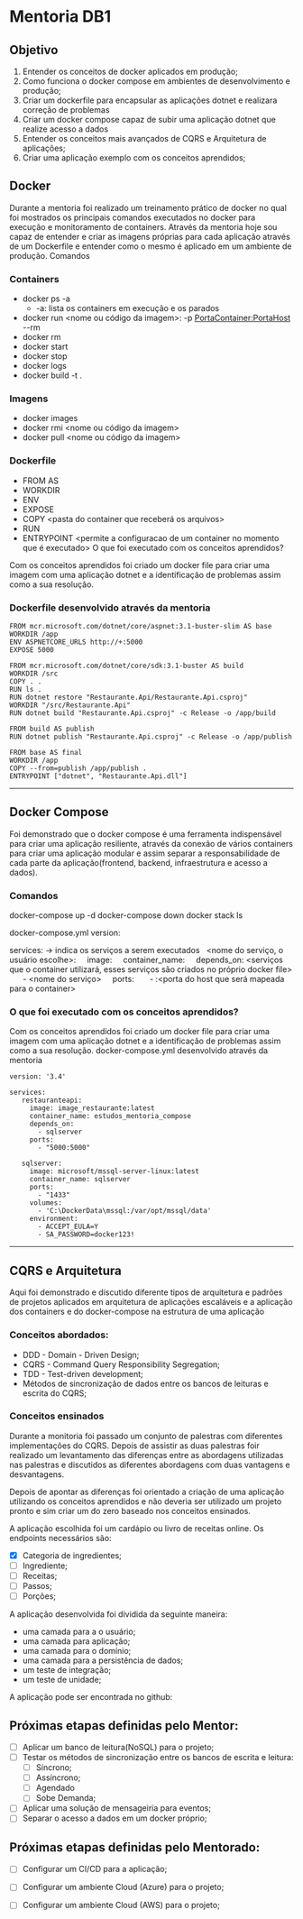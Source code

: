 # Mentoria DB1
## Objetivo

1. Entender os conceitos de docker aplicados em produção;
2. Como funciona o docker compose em ambientes de desenvolvimento e produção;
3. Criar um dockerfile para encapsular as aplicações dotnet e realizara correção de problemas
4. Criar um docker compose capaz de subir uma aplicação dotnet que realize acesso a dados
5. Entender os conceitos mais avançados de CQRS e Arquitetura de aplicações;
6. Criar uma aplicação exemplo com os conceitos aprendidos;

## Docker 
Durante a mentoria foi realizado um treinamento prático de docker no qual foi mostrados os principais comandos executados no docker para execução e monitoramento de containers. Através da mentoria hoje sou capaz de entender e criar as imagens próprias para cada aplicação através de um Dockerfile e entender como o mesmo é aplicado em um ambiente de produção.
Comandos

### Containers
- docker ps -a
	- -a: lista os containers em execução e os parados
- docker run <nome ou código da imagem>:<opcional colocar a tag> -p <PortaContainer:PortaHost> --rm
- docker rm <nome ou codigo do container>
- docker start <nome ou codigo do container>
- docker stop <nome ou codigo do container>
- docker logs <nome ou codigo do container>
- docker build -t <o nome da imagem a ser gerada> .

### Imagens
- docker images
- docker rmi <nome ou código da imagem>
- docker pull <nome ou código da imagem>

### Dockerfile
- FROM <imagem> AS <nome escolhido para a nova imagem a ser gerada>
- WORKDIR <pasta de trabalho no container>
- ENV <Variaveis de ambiente>
- EXPOSE <porta do container a ser aberta para o host>
- COPY <arquivos do hopst a ser copiado> <pasta do container que receberá os arquivos>
- RUN <comando a ser executado no container>
- ENTRYPOINT <permite a configuracao de um container no momento que é executado>
O que foi executado com os conceitos aprendidos?

Com os conceitos aprendidos foi criado um docker file para criar uma imagem com uma aplicação dotnet e a identificação de problemas assim como a sua resolução.

### Dockerfile desenvolvido através da mentoria

```
FROM mcr.microsoft.com/dotnet/core/aspnet:3.1-buster-slim AS base
WORKDIR /app
ENV ASPNETCORE_URLS http://+:5000
EXPOSE 5000

FROM mcr.microsoft.com/dotnet/core/sdk:3.1-buster AS build
WORKDIR /src
COPY . .
RUN ls .
RUN dotnet restore "Restaurante.Api/Restaurante.Api.csproj"
WORKDIR "/src/Restaurante.Api"
RUN dotnet build "Restaurante.Api.csproj" -c Release -o /app/build

FROM build AS publish
RUN dotnet publish "Restaurante.Api.csproj" -c Release -o /app/publish

FROM base AS final
WORKDIR /app
COPY --from=publish /app/publish .
ENTRYPOINT ["dotnet", "Restaurante.Api.dll"]
```

---
## Docker Compose

Foi demonstrado que o docker compose é uma ferramenta indispensável para criar uma aplicação resiliente, através da conexão de vários containers para criar uma aplicação modular e assim separar a responsabilidade de cada parte da aplicação(frontend, backend, infraestrutura e acesso a dados).

### Comandos

docker-compose up -d
docker-compose down
docker stack ls

docker-compose.yml
version: <versao do docker-compose a ser utilizada>

services: -> indica os serviços a serem executados
   <nome do serviço, o usuário escolhe>: 
     image: <imagem a ser utilizada>
     container_name: <nome do container a ser criado>
     depends_on: <serviços que o container utilizará, esses serviços são criados no próprio docker file>
       - <nome do serviço>
     ports:
       - <porta do container a ser aberta>:<porta do host que será mapeada para o container>

### O que foi executado com os conceitos aprendidos?

Com os conceitos aprendidos foi criado um docker file para criar uma imagem com uma aplicação dotnet e a identificação de problemas assim como a sua resolução.
docker-compose.yml desenvolvido através da mentoria

```
version: '3.4' 

services:
   restauranteapi:
     image: image_restaurante:latest
     container_name: estudos_mentoria_compose
     depends_on:
       - sqlserver
     ports:
       - "5000:5000"

   sqlserver:
     image: microsoft/mssql-server-linux:latest
     container_name: sqlserver
     ports:
       - "1433"
     volumes:
       - 'C:\DockerData\mssql:/var/opt/mssql/data'
     environment:
       - ACCEPT_EULA=Y
       - SA_PASSWORD=docker123!
```

---
## CQRS e Arquitetura

Aqui foi demonstrado e discutido diferente tipos de arquitetura e padrões de projetos aplicados em arquitetura de aplicações escaláveis e a aplicação dos containers e do docker-compose na estrutura de uma aplicação

### Conceitos abordados:

- DDD - Domain - Driven Design;
- CQRS - Command Query Responsibility Segregation;
- TDD - Test-driven development;
- Métodos de sincronização de dados entre os bancos de leituras e escrita do CQRS;

### Conceitos ensinados

Durante a monitoria foi passado um conjunto de palestras com diferentes implementações do CQRS. Depois de assistir as duas palestras foir realizado um levantamento das diferenças entre as abordagens utilizadas nas palestras e discutidos as diferentes abordagens com duas vantagens e desvantagens.

Depois de apontar as diferenças foi orientado a criação de uma aplicação utilizando os conceitos aprendidos e não deveria ser utilizado um projeto pronto e sim criar um do zero baseado nos conceitos ensinados. 

A aplicação escolhida foi um cardápio ou livro de receitas online. Os endpoints necessários são:
- [x] Categoria de ingredientes;
- [ ] Ingrediente;
- [ ] Receitas;
- [ ] Passos;
- [ ] Porções;

A aplicação desenvolvida foi dividida da seguinte maneira:
- uma camada para a o usuário;
- uma camada para aplicação;
- uma camada para o domínio;
- uma camada para a persistência de dados;
- um teste de integração;
- um teste de unidade;

A aplicação pode ser encontrada no github:

## Próximas etapas definidas pelo Mentor:

- [ ] Aplicar um banco de leitura(NoSQL) para o projeto;
- [ ] Testar os métodos de sincronização entre os bancos de escrita e leitura:
	- [ ] Síncrono;
	- [ ] Assíncrono;
	- [ ] Agendado
	- [ ] Sobe Demanda;
- [ ] Aplicar uma solução de mensageiria para eventos;
- [ ] Separar o acesso a dados em um docker próprio;

## Próximas etapas definidas pelo Mentorado:

- [ ] Configurar um CI/CD para a aplicação;
- [ ] Configurar um ambiente Cloud (Azure) para o projeto;
- [ ] Configurar um ambiente Cloud (AWS) para o projeto;
	

